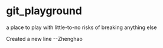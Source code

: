 # git_playground
a place to play with little-to-no risks of breaking anything else




Created a new line --Zhenghao
